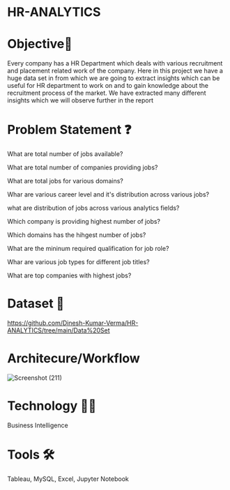 # HR-ANALYTICS
# Objective🎯
Every company has a HR Department which deals with various recruitment and  placement related work of the company. Here in this project we have a huge data set  in from which we are going to extract insights which can be useful for HR department  to work on and to gain knowledge about the recruitment process of the market. We  have extracted many different insights which we will observe further in the report
# Problem Statement ❓
What are total number of jobs available? 

What are total number of companies providing jobs?

What are total jobs for various domains?

Whar are various career level and it's distribution across various jobs?

what are distribution of jobs across various analytics fields?

Which company is providing highest number of jobs?

Which domains has the hihgest number of jobs?

What are the mininum required qualification for job role?

Whar are various job types for different job titles?

What are top  companies with highest jobs?

# Dataset 📀
https://github.com/Dinesh-Kumar-Verma/HR-ANALYTICS/tree/main/Data%20Set
# Architecure/Workflow
![Screenshot (211)](https://user-images.githubusercontent.com/72399132/163101013-b71def3b-1d36-4521-bc1b-ed3d8d3effba.png)
# Technology 👩‍💻
Business Intelligence
# Tools 🛠
Tableau, MySQL, Excel, Jupyter Notebook
